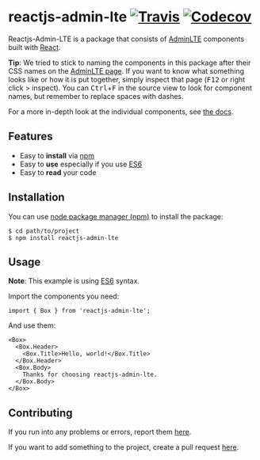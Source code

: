 reactjs-admin-lte [![Travis][build-badge]][build] [![Codecov][codecov-badge]][codecov]
=================

Reactjs-Admin-LTE is a package that consists of [AdminLTE][adminlte] components built with [React][react].

__Tip__: We tried to stick to naming the components in this package after their CSS names on the
[AdminLTE page][adminlte]. If you want to know what something looks like or how it is put together,
simply inspect that page (<kbd>F12</kbd> or right click > inspect). You can <kbd>Ctrl</kbd>+<kbd>F</kbd> in the source view to look for component names, but remember to replace spaces with dashes.

For a more in-depth look at the individual components, see [the docs](docs/README.md).

## Features

 - Easy to __install__ via [npm][npm]
 - Easy to __use__ especially if you use [ES6][es6]
 - Easy to __read__ your code

## Installation

You can use [node package manager (npm)][npm] to install the package:

    $ cd path/to/project
    $ npm install reactjs-admin-lte

## Usage
__Note__: This example is using [ES6][es6] syntax.

Import the components you need:

    import { Box } from 'reactjs-admin-lte';

And use them:

    <Box>
      <Box.Header>
        <Box.Title>Hello, world!</Box.Title>
      </Box.Header>
      <Box.Body>
        Thanks for choosing reactjs-admin-lte.
      </Box.Body>
    </Box>

## Contributing

If you run into any problems or errors, report them [here][gh-issues].

If you want to add something to the project, create a pull request [here][gh-pr].

[adminlte]: https://almsaeedstudio.com/preview
[react]: http://facebook.github.io/react/
[npm]: https://www.npmjs.com/
[es6]: http://es6-features.org/
[gh-issues]: https://github.com/react-admin-lte/react-admin-lte/issues
[gh-pr]: https://github.com/react-admin-lte/react-admin-lte/pulls

[build-badge]: https://travis-ci.org/react-admin-lte/react-admin-lte.svg?branch=master
[build]: https://travis-ci.org/react-admin-lte/react-admin-lte

[codecov-badge]: https://codecov.io/gh/react-admin-lte/react-admin-lte/branch/master/graph/badge.svg
[codecov]: https://codecov.io/gh/react-admin-lte/react-admin-lte
